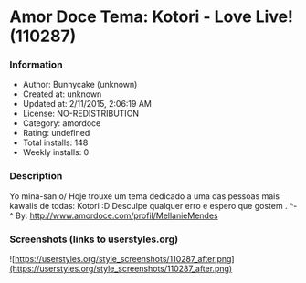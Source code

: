 # Amor Doce Tema: Kotori - Love Live! (110287)

### Information
- Author: Bunnycake (unknown)
- Created at: unknown
- Updated at: 2/11/2015, 2:06:19 AM
- License: NO-REDISTRIBUTION
- Category: amordoce
- Rating: undefined
- Total installs: 148
- Weekly installs: 0


### Description
Yo mina-san o/
Hoje trouxe um tema dedicado a uma das pessoas mais kawaiis de todas: Kotori :D
Desculpe qualquer erro e espero que gostem . ^-^
By: http://www.amordoce.com/profil/MellanieMendes


### Screenshots (links to userstyles.org)
![https://userstyles.org/style_screenshots/110287_after.png](https://userstyles.org/style_screenshots/110287_after.png)


